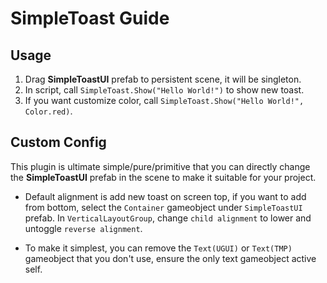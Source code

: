 # SimpleToast Guide #

## Usage ##
1. Drag **SimpleToastUI** prefab to persistent scene, it will be singleton.
2. In script, call `SimpleToast.Show("Hello World!")` to show new toast.
3. If you want customize color, call `SimpleToast.Show("Hello World!", Color.red)`.

## Custom Config ##
This plugin is ultimate simple/pure/primitive that you can directly change the **SimpleToastUI** prefab in the scene to make it suitable for your project.

* Default alignment is add new toast on screen top, if you want to add from bottom, select the `Container` gameobject under `SimpleToastUI` prefab. In `VerticalLayoutGroup`, change `child alignment` to lower and untoggle `reverse alignment`.

* To make it simplest, you can remove the `Text(UGUI)` or `Text(TMP)` gameobject that you don't use, ensure the only text gameobject active self.
